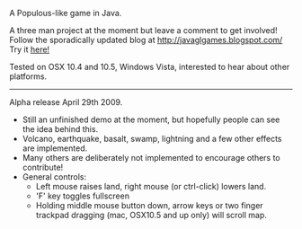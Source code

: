 A Populous-like game in Java.

A three man project at the moment but leave a comment to get involved!
Follow the sporadically updated blog at http://javaglgames.blogspot.com/
Try it [here!](http://javapop.googlecode.com/svn/wiki/javapop.jnlp)

Tested on OSX 10.4 and 10.5, Windows Vista, interested to hear about other platforms.

---

Alpha release April 29th 2009.

  * Still an unfinished demo at the moment, but hopefully people can see the idea behind this.
  * Volcano, earthquake, basalt, swamp, lightning and a few other effects are implemented.
  * Many others are deliberately not implemented to encourage others to contribute!
  * General controls:
    * Left mouse raises land, right mouse (or ctrl-click) lowers land.
    * 'F' key toggles fullscreen
    * Holding middle mouse button down, arrow keys or two finger trackpad dragging (mac, OSX10.5 and up only) will scroll map.